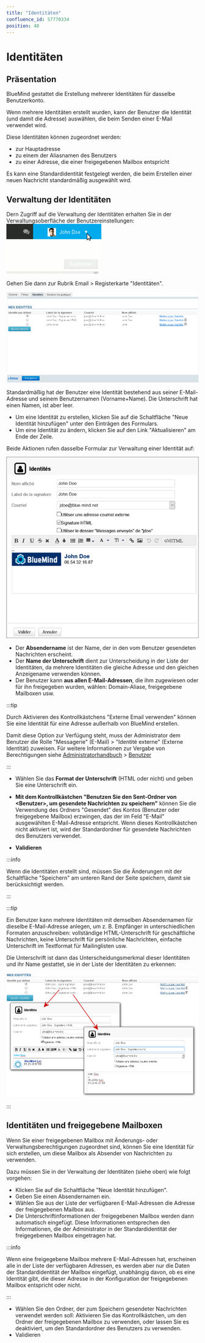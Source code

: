 ```yaml
---
title: "Identitäten"
confluence_id: 57770334
position: 48
---
```

# Identitäten


## Präsentation

BlueMind gestattet die Erstellung mehrerer Identitäten für dasselbe Benutzerkonto.

Wenn mehrere Identitäten erstellt wurden, kann der Benutzer die Identität (und damit die Adresse) auswählen, die beim Senden einer E-Mail verwendet wird.

Diese Identitäten können zugeordnet werden:

- zur Hauptadresse
- zu einem der Aliasnamen des Benutzers
- zu einer Adresse, die einer freigegebenen Mailbox entspricht


Es kann eine Standardidentität festgelegt werden, die beim Erstellen einer neuen Nachricht standardmäßig ausgewählt wird.


## Verwaltung der Identitäten

Dern Zugriff auf die Verwaltung der Identitäten erhalten Sie in der Verwaltungsoberfläche der Benutzereinstellungen:![](../../../attachments/57770060/57770071.png)

Gehen Sie dann zur Rubrik Email > Registerkarte "Identitäten".

![](../../../attachments/57770334/57770341.png)

Standardmäßig hat der Benutzer eine Identität bestehend aus seiner E-Mail-Adresse und seinem Benutzernamen (Vorname+Name).
Die Unterschrift hat einen Namen, ist aber leer.

- Um eine Identität zu erstellen, klicken Sie auf die Schaltfläche "Neue Identität hinzufügen" unter den Einträgen des Formulars.
- Um eine Identität zu ändern, klicken Sie auf den Link "Aktualisieren" am Ende der Zeile.


Beide Aktionen rufen dasselbe Formular zur Verwaltung einer Identität auf:

![](../../../attachments/57770334/57770339.png)

- Der **Absendername** ist der Name, der in den vom Benutzer gesendeten Nachrichten erscheint.
- Der **Name der Unterschrift** dient zur Unterscheidung in der Liste der Identitäten, da mehrere Identitäten die gleiche Adresse und den gleichen Anzeigename verwenden können.
- Der Benutzer kann **aus allen E-Mail-Adressen**, die ihm zugewiesen oder für ihn freigegeben wurden, wählen: Domain-Aliase, freigegebene Mailboxen usw.


:::tip

Durch Aktivieren des Kontrollkästchens "Externe Email verwenden" können Sie eine Identität für eine Adresse außerhalb von BlueMind erstellen.

Damit diese Option zur Verfügung steht, muss der Administrator dem Benutzer die Rolle "Messagerie" (E-Mail) > "Identité externe" (Externe Identität) zuweisen.
Für weitere Informationen zur Vergabe von Berechtigungen siehe [Administratorhandbuch](/Guide_de_l_administrateur/) > [Benutzer](/Guide_de_l_administrateur/Gestion_des_entites/Utilisateurs/)

:::

- Wählen Sie das **Format der Unterschrift** (HTML oder nicht) und geben Sie eine Unterschrift ein.

- **Mit dem Kontrollkästchen "Benutzen Sie den Sent-Ordner von &lt;Benutzer>, um gesendete Nachrichten zu speichern"** können Sie die Verwendung des Ordners "Gesendet" des Kontos (Benutzer oder freigegebene Mailbox) erzwingen, das der im Feld "E-Mail" ausgewählten E-Mail-Adresse entspricht. Wenn dieses Kontrollkästchen nicht aktiviert ist, wird der Standardordner für gesendete Nachrichten des Benutzers verwendet.
- **Validieren**


:::info

Wenn die Identitäten erstellt sind, müssen Sie die Änderungen mit der Schaltfläche "Speichern" am unteren Rand der Seite speichern, damit sie berücksichtigt werden.

:::


:::tip

Ein Benutzer kann mehrere Identitäten mit demselben Absendernamen für dieselbe E-Mail-Adresse anlegen, um z. B. Empfänger in unterschiedlichen Formaten anzuschreiben: vollständige HTML-Unterschrift für geschäftliche Nachrichten, keine Unterschrift für persönliche Nachrichten, einfache Unterschrift im Textformat für Mailinglisten usw.

Die Unterschrift ist dann das Unterscheidungsmerkmal dieser Identitäten und ihr Name gestattet, sie in der Liste der Identitäten zu erkennen:

![](../../../attachments/57770334/57770337.png)

:::


## Identitäten und freigegebene Mailboxen

Wenn Sie einer freigegebenen Mailbox mit Änderungs- oder Verwaltungsberechtigungen zugeordnet sind, können Sie eine Identität für sich erstellen, um diese Mailbox als Absender von Nachrichten zu verwenden.

Dazu müssen Sie in der Verwaltung der Identitäten (siehe oben) wie folgt vorgehen:

- Klicken Sie auf die Schaltfläche "Neue Identität hinzufügen".
- Geben Sie einen Absendernamen ein.
- Wählen Sie aus der Liste der verfügbaren E-Mail-Adressen die Adresse der freigegebenen Mailbox aus.
- Die Unterschriftinformationen der freigegebenen Mailbox werden dann automatisch eingefügt.
Diese Informationen entsprechen den Informationen, die der Administrator in der Standardidentität der freigegebenen Mailbox eingetragen hat.


:::info

Wenn eine freigegebene Mailbox mehrere E-Mail-Adressen hat, erscheinen alle in der Liste der verfügbaren Adressen, es werden aber nur die Daten der Standardidentität der Mailbox eingefügt, unabhängig davon, ob es eine Identität gibt, die dieser Adresse in der Konfiguration der freigegebenen Mailbox entspricht oder nicht.

:::

- Wählen Sie den Ordner, der zum Speichern gesendeter Nachrichten verwendet werden soll: Aktivieren Sie das Kontrollkästchen, um den Ordner der freigegebenen Mailbox zu verwenden, oder lassen Sie es deaktiviert, um den Standardordner des Benutzers zu verwenden.
- Validieren


